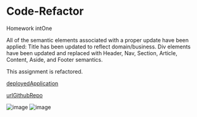 # Code-Refactor
Homework intOne

All of the semantic elements associated with a proper update have been applied: Title has been updated to reflect domain/business. Div elements have been updated and replaced with Header, Nav, Section, Article, Content, Aside, and Footer semantics.

This assignment is refactored.

[deployedApplication](https://andyan7.github.io/Code-Refactor/)

[urlGithubRepo](https://github.com/AndyAn7/Code-Refactor)

![image](https://github.com/AndyAn7/homeWork1/blob/main/screenShot/imgForHW1.png?raw=true)
![image](https://github.com/AndyAn7/homeWork1/blob/main/screenShot/imgForHW1.2.png?raw=true)
